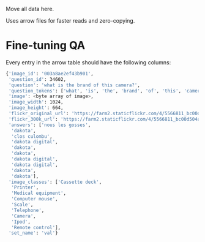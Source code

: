 Move all data here.

Uses arrow files for faster reads and zero-copying.

# Fine-tuning QA

Every entry in the arrow table should have the following columns:
```bash
{'image_id': '003a8ae2ef43b901',
 'question_id': 34602,
 'question': 'what is the brand of this camera?',
 'question_tokens': ['what', 'is', 'the', 'brand', 'of', 'this', 'camera'],
 'image': <byte array of image>,
 'image_width': 1024,
 'image_height': 664,
 'flickr_original_url': 'https://farm2.staticflickr.com/4/5566811_bc00d504a6_o.jpg',
 'flickr_300k_url': 'https://farm2.staticflickr.com/4/5566811_bc00d504a6_o.jpg',
 'answers': ['nous les gosses',
  'dakota',
  'clos culombu',
  'dakota digital',
  'dakota',
  'dakota',
  'dakota digital',
  'dakota digital',
  'dakota',
  'dakota'],
 'image_classes': ['Cassette deck',
  'Printer',
  'Medical equipment',
  'Computer mouse',
  'Scale',
  'Telephone',
  'Camera',
  'Ipod',
  'Remote control'],
 'set_name': 'val'}
```
